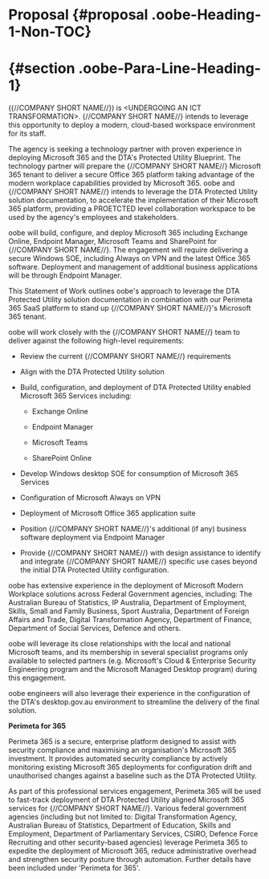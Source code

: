 # Proposal {#proposal .oobe-Heading-1-Non-TOC}

#  {#section .oobe-Para-Line-Heading-1}

({//COMPANY SHORT NAME//}) is \<UNDERGOING AN ICT TRANSFORMATION\>.
{//COMPANY SHORT NAME//} intends to leverage this opportunity to deploy
a modern, cloud-based workspace environment for its staff.

The agency is seeking a technology partner with proven experience in
deploying Microsoft 365 and the DTA's Protected Utility Blueprint. The
technology partner will prepare the {//COMPANY SHORT NAME//} Microsoft
365 tenant to deliver a secure Office 365 platform taking advantage of
the modern workplace capabilities provided by Microsoft 365. oobe and
{//COMPANY SHORT NAME//} intends to leverage the DTA Protected Utility
solution documentation, to accelerate the implementation of their
Microsoft 365 platform, providing a PROETCTED level collaboration
workspace to be used by the agency's employees and stakeholders.

oobe will build, configure, and deploy Microsoft 365 including Exchange
Online, Endpoint Manager, Microsoft Teams and SharePoint for {//COMPANY
SHORT NAME//}. The engagement will require delivering a secure Windows
SOE, including Always on VPN and the latest Office 365 software.
Deployment and management of additional business applications will be
through Endpoint Manager.

This Statement of Work outlines oobe's approach to leverage the DTA
Protected Utility solution documentation in combination with our
Perimeta 365 SaaS platform to stand up {//COMPANY SHORT NAME//}'s
Microsoft 365 tenant.

oobe will work closely with the {//COMPANY SHORT NAME//} team to deliver
against the following high-level requirements:

-   Review the current {//COMPANY SHORT NAME//} requirements

-   Align with the DTA Protected Utility solution

-   Build, configuration, and deployment of DTA Protected Utility
    enabled Microsoft 365 Services including:

    -   Exchange Online

    -   Endpoint Manager

    -   Microsoft Teams

    -   SharePoint Online

-   Develop Windows desktop SOE for consumption of Microsoft 365
    Services

-   Configuration of Microsoft Always on VPN

-   Deployment of Microsoft Office 365 application suite

-   Position {//COMPANY SHORT NAME//}'s additional (if any) business
    software deployment via Endpoint Manager

-   Provide {//COMPANY SHORT NAME//} with design assistance to identify
    and integrate {//COMPANY SHORT NAME//} specific use cases beyond the
    initial DTA Protected Utility configuration.

oobe has extensive experience in the deployment of Microsoft Modern
Workplace solutions across Federal Government agencies, including: The
Australian Bureau of Statistics, IP Australia, Department of Employment,
Skills, Small and Family Business, Sport Australia, Department of
Foreign Affairs and Trade, Digital Transformation Agency, Department of
Finance, Department of Social Services, Defence and others.

oobe will leverage its close relationships with the local and national
Microsoft teams, and its membership in several specialist programs only
available to selected partners (e.g. Microsoft's Cloud & Enterprise
Security Engineering program and the Microsoft Managed Desktop program)
during this engagement.

oobe engineers will also leverage their experience in the configuration
of the DTA's desktop.gov.au environment to streamline the delivery of
the final solution.

**Perimeta for 365**

Perimeta 365 is a secure, enterprise platform designed to assist with
security compliance and maximising an organisation's Microsoft 365
investment. It provides automated security compliance by actively
monitoring existing Microsoft 365 deployments for configuration drift
and unauthorised changes against a baseline such as the DTA Protected
Utility.

As part of this professional services engagement, Perimeta 365 will be
used to fast-track deployment of DTA Protected Utility aligned Microsoft
365 services for {//COMPANY SHORT NAME//}. Various federal government
agencies (including but not limited to: Digital Transformation Agency,
Australian Bureau of Statistics, Department of Education, Skills and
Employment, Department of Parliamentary Services, CSIRO, Defence Force
Recruiting and other security-based agencies) leverage Perimeta 365 to
expedite the deployment of Microsoft 365, reduce administrative overhead
and strengthen security posture through automation. Further details have
been included under 'Perimeta for 365'.

<div style="page-break-before:always"></div>